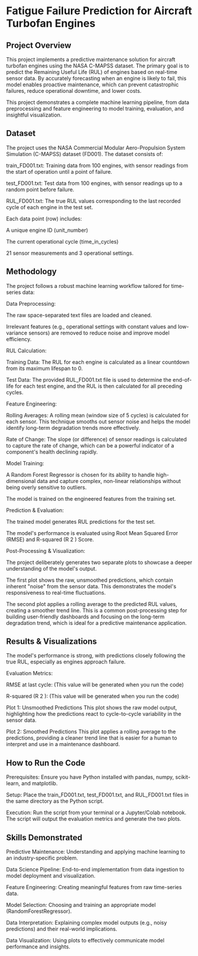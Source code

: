 # Fatigue Failure Prediction for Aircraft Turbofan Engines
## Project Overview
This project implements a predictive maintenance solution for aircraft turbofan engines using the NASA C-MAPSS dataset. The primary goal is to predict the Remaining Useful Life (RUL) of engines based on real-time sensor data. By accurately forecasting when an engine is likely to fail, this model enables proactive maintenance, which can prevent catastrophic failures, reduce operational downtime, and lower costs.

This project demonstrates a complete machine learning pipeline, from data preprocessing and feature engineering to model training, evaluation, and insightful visualization.

## Dataset
The project uses the NASA Commercial Modular Aero-Propulsion System Simulation (C-MAPSS) dataset (FD001). The dataset consists of:

train_FD001.txt: Training data from 100 engines, with sensor readings from the start of operation until a point of failure.

test_FD001.txt: Test data from 100 engines, with sensor readings up to a random point before failure.

RUL_FD001.txt: The true RUL values corresponding to the last recorded cycle of each engine in the test set.

Each data point (row) includes:

A unique engine ID (unit_number)

The current operational cycle (time_in_cycles)

21 sensor measurements and 3 operational settings.

## Methodology
The project follows a robust machine learning workflow tailored for time-series data:

Data Preprocessing:

The raw space-separated text files are loaded and cleaned.

Irrelevant features (e.g., operational settings with constant values and low-variance sensors) are removed to reduce noise and improve model efficiency.

RUL Calculation:

Training Data: The RUL for each engine is calculated as a linear countdown from its maximum lifespan to 0.

Test Data: The provided RUL_FD001.txt file is used to determine the end-of-life for each test engine, and the RUL is then calculated for all preceding cycles.

Feature Engineering:

Rolling Averages: A rolling mean (window size of 5 cycles) is calculated for each sensor. This technique smooths out sensor noise and helps the model identify long-term degradation trends more effectively.

Rate of Change: The slope (or difference) of sensor readings is calculated to capture the rate of change, which can be a powerful indicator of a component's health declining rapidly.

Model Training:

A Random Forest Regressor is chosen for its ability to handle high-dimensional data and capture complex, non-linear relationships without being overly sensitive to outliers.

The model is trained on the engineered features from the training set.

Prediction & Evaluation:

The trained model generates RUL predictions for the test set.

The model's performance is evaluated using Root Mean Squared Error (RMSE) and R-squared (R 
2
 ) Score.

Post-Processing & Visualization:

The project deliberately generates two separate plots to showcase a deeper understanding of the model's output.

The first plot shows the raw, unsmoothed predictions, which contain inherent "noise" from the sensor data. This demonstrates the model's responsiveness to real-time fluctuations.

The second plot applies a rolling average to the predicted RUL values, creating a smoother trend line. This is a common post-processing step for building user-friendly dashboards and focusing on the long-term degradation trend, which is ideal for a predictive maintenance application.

## Results & Visualizations
The model's performance is strong, with predictions closely following the true RUL, especially as engines approach failure.

Evaluation Metrics:

RMSE at last cycle: (This value will be generated when you run the code)

R-squared (R 
2
 ): (This value will be generated when you run the code)

 Plot 1: Unsmoothed Predictions
This plot shows the raw model output, highlighting how the predictions react to cycle-to-cycle variability in the sensor data.

Plot 2: Smoothed Predictions
This plot applies a rolling average to the predictions, providing a cleaner trend line that is easier for a human to interpret and use in a maintenance dashboard.

## How to Run the Code
Prerequisites: Ensure you have Python installed with pandas, numpy, scikit-learn, and matplotlib.

Setup: Place the train_FD001.txt, test_FD001.txt, and RUL_FD001.txt files in the same directory as the Python script.

Execution: Run the script from your terminal or a Jupyter/Colab notebook. The script will output the evaluation metrics and generate the two plots.

## Skills Demonstrated
Predictive Maintenance: Understanding and applying machine learning to an industry-specific problem.

Data Science Pipeline: End-to-end implementation from data ingestion to model deployment and visualization.

Feature Engineering: Creating meaningful features from raw time-series data.

Model Selection: Choosing and training an appropriate model (RandomForestRegressor).

Data Interpretation: Explaining complex model outputs (e.g., noisy predictions) and their real-world implications.

Data Visualization: Using plots to effectively communicate model performance and insights.
